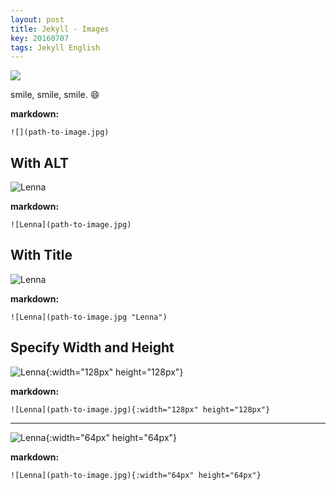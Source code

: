 ```yaml
---
layout: post
title: Jekyll - Images
key: 20160707
tags: Jekyll English
---
```


![](https://raw.githubusercontent.com/kitian616/jekyll-TeXt-theme/master/test/assets/images/lenna.png)

smile, smile, smile. :smile:

<!--more-->

**markdown:**

    ![](path-to-image.jpg)

## With ALT

![Lenna](https://raw.githubusercontent.com/kitian616/jekyll-TeXt-theme/master/test/assets/images/lenna.png)

**markdown:**

    ![Lenna](path-to-image.jpg)

## With Title

![Lenna](https://raw.githubusercontent.com/kitian616/jekyll-TeXt-theme/master/test/assets/images/lenna.png "Lenna")

**markdown:**

    ![Lenna](path-to-image.jpg "Lenna")

## Specify Width and Height

![Lenna](https://raw.githubusercontent.com/kitian616/jekyll-TeXt-theme/master/test/assets/images/lenna.png "Lenna@128x128"){:width="128px" height="128px"}

**markdown:**

    ![Lenna](path-to-image.jpg){:width="128px" height="128px"}

---

![Lenna](https://raw.githubusercontent.com/kitian616/jekyll-TeXt-theme/master/test/assets/images/lenna.png "Lenna@64x64"){:width="64px" height="64px"}

**markdown:**

    ![Lenna](path-to-image.jpg){:width="64px" height="64px"}